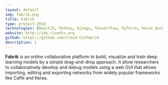```yaml
---
layout: default
img: fabrik.png
title: Fabrik
type: project-2018
technologies: [ReactJS, Python, Django, Tensorflow, PyTorch, Keras Docker]
website: http://ide.cloudcv.org
github: https://github.com/Cloud-CV/Fabrik
description: |
---
```

**Fabrik** is an online collaborative platform to build, visualize and train deep learning models by a simple drag-and-drop approach. It allow researchers to collaboratively develop and debug models using a web GUI that allows importing, editing and exporting networks from widely popular frameworks like Caffe and Keras.